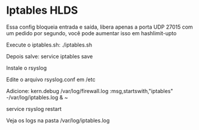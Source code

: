 # Iptables HLDS

Essa config bloqueia entrada e saída, libera apenas a porta UDP 27015 com um pedido por segundo, você pode aumentar isso em hashlimit-upto

Execute o iptables.sh: ./iptables.sh

Depois salve: service iptables save

Instale o rsyslog

Edite o arquivo rsyslog.conf em /etc

Adicione:
kern.debug                        /var/log/firewall.log
:msg,startswith,"iptables" -/var/log/iptables.log
& ~

service rsyslog restart

Veja os logs na pasta /var/log/iptables.log
